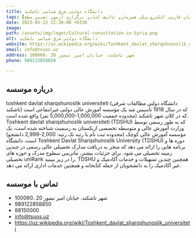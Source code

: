 ```yaml
---
title: دانشگاه دولتی شرق شناسی تاشکند
tags: [آموزش زبان فارسی حضوری, آموزش زبان فارسی الکترونیکی همزمان, تالیف کتاب, برگزاری آزمون تعیین سطح]
date: 2023-05-22 22:30:00 +0330
image: 
path: /assets/img/logos/Cultural-consultation-in-Syria.png
alt: دانشگاه دولتی شرق شناسی تاشکند 
website: https://uz.wikipedia.org/wiki/Toshkent_davlat_sharqshunoslik_universiteti
email: info@tsuos.uz
address: 100060، شهر تاشکند، خیابان امیر تیمور 20
phone: 989122858850

---
```


## درباره موسسه
toshkent davlat sharqshunoslik universiteti (دانشگاه دولتی مطالعات شرقی تاشکند) که در سال 1918 تأسیس شد یک مؤسسه آموزش عالی دولتی غیرانتفاعی است که در کلان شهر تاشکند (محدوده جمعیت 1,000,000-5,000,000 نفر) واقع شده است. Toshkent davlat sharqshunoslik universiteti (TDSHU) که به طور رسمی توسط وزارت آموزش عالی و متوسطه تخصصی ازبکستان به رسمیت شناخته شده است، یک مؤسسه آموزش عالی کوچک (محدوده ثبت نام با رتبه تک رتبه: 2,000-2,999 دانشجو) است. دانشگاه Toshkent Davlat Sharqshunoslik University (TDSHU) دوره ها و برنامه هایی را ارائه می دهد که منجر به دریافت مدارک تحصیلی عالی رسمی در چندین زمینه تحصیلی می شود. برای جزئیات بیشتر، ماتریس سطوح مدرک و حوزه های تحصیلی uniRank را در زیر ببینید. TDSHU همچنین چندین تسهیلات و خدمات آکادمیک و غیر آکادمیک را به دانشجویان از جمله کتابخانه و همچنین خدمات اداری ارائه می دهد.

## تماس با موسسه
- 100060، شهر تاشکند، خیابان امیر تیمور 20
- 989122858850
- 88150000
- info@tsuos.uz
- https://uz.wikipedia.org/wiki/Toshkent_davlat_sharqshunoslik_universiteti